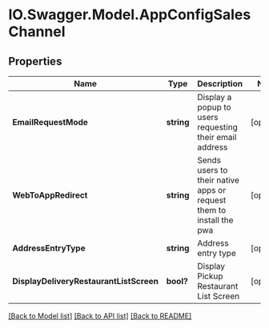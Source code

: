 # IO.Swagger.Model.AppConfigSalesChannel
## Properties

Name | Type | Description | Notes
------------ | ------------- | ------------- | -------------
**EmailRequestMode** | **string** | Display a popup to users requesting their email address | [optional] 
**WebToAppRedirect** | **string** | Sends users to their native apps or request them to install the pwa | [optional] 
**AddressEntryType** | **string** | Address entry type | [optional] 
**DisplayDeliveryRestaurantListScreen** | **bool?** | Display Pickup Restaurant List Screen | [optional] 

[[Back to Model list]](../README.md#documentation-for-models) [[Back to API list]](../README.md#documentation-for-api-endpoints) [[Back to README]](../README.md)

